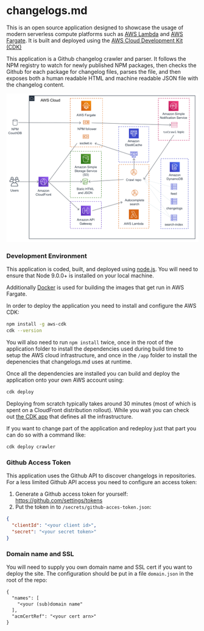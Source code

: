 # changelogs.md

This is an open source application designed to showcase the usage of modern serverless compute platforms such as [AWS Lambda](https://aws.amazon.com/lambda/) and [AWS Fargate](https://aws.amazon.com/blogs/aws/aws-fargate/). It is built and deployed using the [AWS Cloud Development Kit (CDK)](https://docs.aws.amazon.com/CDK/latest/userguide/what-is.html)

This application is a Github changelog crawler and parser. It follows the NPM registry to watch for newly published NPM packages, then checks the Github for each package for changelog files, parses the file, and then exposes both a human readable HTML and machine readable JSON file with the changelog content.

![architecture diagram](/docs/architecture.png)

### Development Environment

This application is coded, built, and deployed using [node.js](https://nodejs.org/en/). You will need to ensure that Node 9.0.0+ is installed on your local machine.

Additionally [Docker](https://www.docker.com/) is used for building the images that get run in AWS Fargate.

In order to deploy the application you need to install and configure the AWS CDK:

```bash
npm install -g aws-cdk
cdk --version
```

You will also need to run `npm install` twice, once in the root of the application folder to install the dependencies used during build time to setup the AWS cloud infrastructure, and once in the `/app` folder to install the depenencies that changelogs.md uses at runtime.

Once all the dependencies are installed you can build and deploy the application onto your own AWS account using:

```bash
cdk deploy
```

Deploying from scratch typically takes around 30 minutes (most of which is spent on a CloudFront distribution rollout). While you wait you can check out [the CDK app](/changelogs-md.js) that defines all the infrastructure.

If you want to change part of the application and redeploy just that part you can do so with a command like:

```bash
cdk deploy crawler
```

### Github Access Token

This application uses the Github API to discover changelogs in repositories. For a less limited Github API access you need to configure an access token:

1) Generate a Github access token for yourself: https://github.com/settings/tokens
2) Put the token in to `/secrets/github-acces-token.json`:

```json
{
  "clientId": "<your client id>",
  "secret": "<your secret token>"
}
```

### Domain name and SSL

You will need to supply you own domain name and SSL cert if you want to deploy the site. The configuration should be put in a file `domain.json` in the root of the repo:

```
{
  "names": [
    "<your (sub)domain name"
  ],
  "acmCertRef": "<your cert arn>"
}
```
